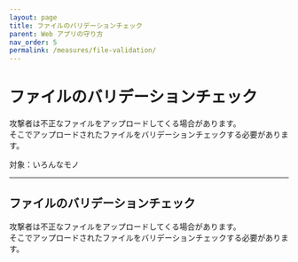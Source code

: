 ```yaml
---
layout: page
title: ファイルのバリデーションチェック
parent: Web アプリの守り方
nav_order: 5
permalink: /measures/file-validation/
---
```


# ファイルのバリデーションチェック

攻撃者は不正なファイルをアップロードしてくる場合があります。  
そこでアップロードされたファイルをバリデーションチェックする必要があります。

対象：いろんなモノ

---

## ファイルのバリデーションチェック

攻撃者は不正なファイルをアップロードしてくる場合があります。  
そこでアップロードされたファイルをバリデーションチェックする必要があります。
